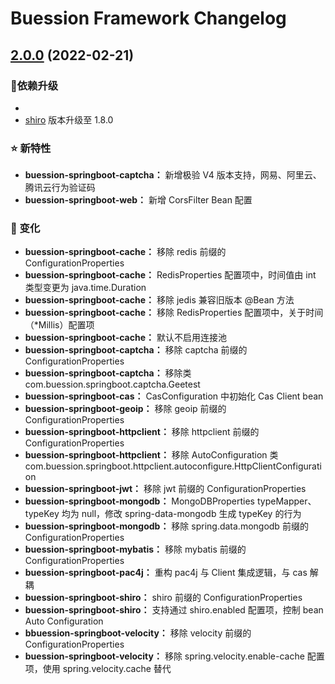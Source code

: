  Buession Framework Changelog
===========================


## [2.0.0](https://github.com/buession/buession-springboot/releases/tag/v2.0.0) (2022-02-21)

### 🔨依赖升级

-
- [shiro](https://github.com/apache/shiro) 版本升级至 1.8.0


### ⭐ 新特性

- **buession-springboot-captcha：** 新增极验 V4 版本支持，网易、阿里云、腾讯云行为验证码
- **buession-springboot-web：** 新增 CorsFilter Bean 配置


### 🔔 变化

- **buession-springboot-cache：** 移除 redis 前缀的 ConfigurationProperties
- **buession-springboot-cache：** RedisProperties 配置项中，时间值由 int 类型变更为 java.time.Duration
- **buession-springboot-cache：** 移除 jedis 兼容旧版本 @Bean 方法
- **buession-springboot-cache：** 移除 RedisProperties 配置项中，关于时间（*Millis）配置项
- **buession-springboot-cache：** 默认不启用连接池
- **buession-springboot-captcha：** 移除 captcha 前缀的 ConfigurationProperties
- **buession-springboot-captcha：** 移除类 com.buession.springboot.captcha.Geetest
- **buession-springboot-cas：** CasConfiguration 中初始化 Cas Client bean
- **buession-springboot-geoip：** 移除 geoip 前缀的 ConfigurationProperties
- **buession-springboot-httpclient：** 移除 httpclient 前缀的 ConfigurationProperties
- **buession-springboot-httpclient：** 移除 AutoConfiguration 类 com.buession.springboot.httpclient.autoconfigure.HttpClientConfiguration
- **buession-springboot-jwt：** 移除 jwt 前缀的 ConfigurationProperties
- **buession-springboot-mongodb：** MongoDBProperties typeMapper、typeKey 均为 null，修改 spring-data-mongodb 生成 typeKey 的行为
- **buession-springboot-mongodb：** 移除 spring.data.mongodb 前缀的 ConfigurationProperties
- **buession-springboot-mybatis：** 移除 mybatis 前缀的 ConfigurationProperties
- **buession-springboot-pac4j：** 重构 pac4j 与 Client 集成逻辑，与 cas 解耦
- **buession-springboot-shiro：** shiro 前缀的 ConfigurationProperties
- **buession-springboot-shiro：** 支持通过 shiro.enabled 配置项，控制 bean Auto Configuration
- **bbuession-springboot-velocity：** 移除 velocity 前缀的 ConfigurationProperties
- **buession-springboot-velocity：** 移除 spring.velocity.enable-cache 配置项，使用 spring.velocity.cache 替代